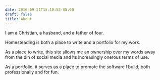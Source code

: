 ```yaml
---
date: 2016-09-21T15:10:52-05:00
draft: false
title: About
---
```


I am a Christian, a husband, and a father of four. 

Homesteading is both a place to write and a portfolio for my work. 

As a place to write, this site allows me an ownership over my words away from the din of social media and its increasingly onerous terms of use. 

As a portfolio, it serves as a place to promote the software I build, both professionally and for fun. 
